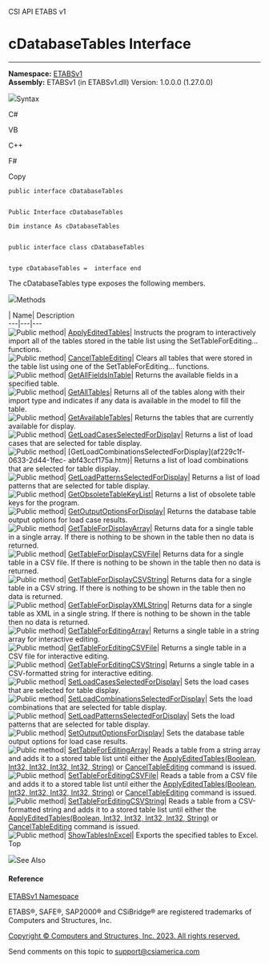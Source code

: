 ﻿

CSI API ETABS v1

# cDatabaseTables Interface  
  
---  
  
**Namespace:** [ETABSv1](2780f1b8-2033-5289-2298-1cdb2a7508d9.htm)  
**Assembly:** ETABSv1 (in ETABSv1.dll) Version: 1.0.0.0 (1.27.0.0)

![](../icons/SectionExpanded.png)Syntax

C#

VB

C++

F#

Copy

    
    
    public interface cDatabaseTables
    
    
    Public Interface cDatabaseTables
    
    Dim instance As cDatabaseTables
    
    
    public interface class cDatabaseTables
    
    
    type cDatabaseTables =  interface end

The cDatabaseTables type exposes the following members.

![](../icons/SectionExpanded.png)Methods

| Name| Description  
---|---|---  
![Public method](../icons/pubmethod.gif)|
[ApplyEditedTables](bbc84bd9-e864-c3e9-642c-2f2bda4e066c.htm)|  Instructs the
program to interactively import all of the tables stored in the table list
using the SetTableForEditing... functions.  
![Public method](../icons/pubmethod.gif)|
[CancelTableEditing](f089af89-af1f-b462-307a-85c3266ef11a.htm)|  Clears all
tables that were stored in the table list using one of the
SetTableForEditing... functions.  
![Public method](../icons/pubmethod.gif)|
[GetAllFieldsInTable](f1d1c64c-4cde-100b-98ca-38ac59687b06.htm)|  Returns the
available fields in a specified table.  
![Public method](../icons/pubmethod.gif)|
[GetAllTables](adce211f-75ba-0d96-ff2f-540e73d4a4af.htm)|  Returns all of the
tables along with their import type and indicates if any data is available in
the model to fill the table.  
![Public method](../icons/pubmethod.gif)|
[GetAvailableTables](06be9356-26a5-d81b-7ddc-d758bbc000cc.htm)|  Returns the
tables that are currently available for display.  
![Public method](../icons/pubmethod.gif)|
[GetLoadCasesSelectedForDisplay](f7692bad-d964-98fd-8ebc-9c14084421cd.htm)|
Returns a list of load cases that are selected for table display.  
![Public method](../icons/pubmethod.gif)|
[GetLoadCombinationsSelectedForDisplay](af229c1f-0633-2d44-1fec-
abf43ccf175a.htm)|  Returns a list of load combinations that are selected for
table display.  
![Public method](../icons/pubmethod.gif)|
[GetLoadPatternsSelectedForDisplay](67223617-1701-f46c-8e40-ecb92158cd18.htm)|
Returns a list of load patterns that are selected for table display.  
![Public method](../icons/pubmethod.gif)|
[GetObsoleteTableKeyList](adf7e17c-13d0-e5a9-b1bb-c0ed3a57553d.htm)|  Returns
a list of obsolete table keys for the program.  
![Public method](../icons/pubmethod.gif)|
[GetOutputOptionsForDisplay](e9f486af-b61d-8349-eff7-959fff9ca681.htm)|
Returns the database table output options for load case results.  
![Public method](../icons/pubmethod.gif)|
[GetTableForDisplayArray](3dc2fc02-1288-7ae6-0557-d31560533e96.htm)|  Returns
data for a single table in a single array. If there is nothing to be shown in
the table then no data is returned.  
![Public method](../icons/pubmethod.gif)|
[GetTableForDisplayCSVFile](3ffd7174-be56-d9cc-7802-781240f0581b.htm)|
Returns data for a single table in a CSV file. If there is nothing to be shown
in the table then no data is returned.  
![Public method](../icons/pubmethod.gif)|
[GetTableForDisplayCSVString](ecc13740-0e61-a1df-5972-dbac8d0d8b42.htm)|
Returns data for a single table in a CSV string. If there is nothing to be
shown in the table then no data is returned.  
![Public method](../icons/pubmethod.gif)|
[GetTableForDisplayXMLString](db234812-79f0-ad61-998b-1719a2ce6481.htm)|
Returns data for a single table as XML in a single string. If there is nothing
to be shown in the table then no data is returned.  
![Public method](../icons/pubmethod.gif)|
[GetTableForEditingArray](c1f8b914-5d10-7ff2-f7c1-ed1660352f9e.htm)|  Returns
a single table in a string array for interactive editing.  
![Public method](../icons/pubmethod.gif)|
[GetTableForEditingCSVFile](e2d75320-d81f-63c8-c3c5-3bd80610dd01.htm)|
Returns a single table in a CSV file for interactive editing.  
![Public method](../icons/pubmethod.gif)|
[GetTableForEditingCSVString](550e2b5c-3f95-b720-f246-5822dcacfdad.htm)|
Returns a single table in a CSV-formatted string for interactive editing.  
![Public method](../icons/pubmethod.gif)|
[SetLoadCasesSelectedForDisplay](062231e1-8912-72b3-b1e0-2de541c62ae2.htm)|
Sets the load cases that are selected for table display.  
![Public method](../icons/pubmethod.gif)|
[SetLoadCombinationsSelectedForDisplay](6ffb2ede-8fb3-0de6-d16c-8dfc5ac313f3.htm)|
Sets the load combinations that are selected for table display.  
![Public method](../icons/pubmethod.gif)|
[SetLoadPatternsSelectedForDisplay](44a55385-226c-7c47-0ebe-b5dce305dc0f.htm)|
Sets the load patterns that are selected for table display.  
![Public method](../icons/pubmethod.gif)|
[SetOutputOptionsForDisplay](200f3ea7-25af-e99c-f8e3-5a0eaa86d9a0.htm)|  Sets
the database table output options for load case results.  
![Public method](../icons/pubmethod.gif)|
[SetTableForEditingArray](2aeebf38-5ff8-2de2-9f23-3ca4cb8ca7cd.htm)|  Reads a
table from a string array and adds it to a stored table list until either the
[ApplyEditedTables(Boolean, Int32, Int32, Int32, Int32,
String)](bbc84bd9-e864-c3e9-642c-2f2bda4e066c.htm) or
[CancelTableEditing](f089af89-af1f-b462-307a-85c3266ef11a.htm) command is
issued.  
![Public method](../icons/pubmethod.gif)|
[SetTableForEditingCSVFile](4f837c4e-597c-3d54-f923-94b42033eab5.htm)|  Reads
a table from a CSV file and adds it to a stored table list until either the
[ApplyEditedTables(Boolean, Int32, Int32, Int32, Int32,
String)](bbc84bd9-e864-c3e9-642c-2f2bda4e066c.htm) or
[CancelTableEditing](f089af89-af1f-b462-307a-85c3266ef11a.htm) command is
issued.  
![Public method](../icons/pubmethod.gif)|
[SetTableForEditingCSVString](b80a5e9d-dc19-72af-766f-5b4f14d59577.htm)|
Reads a table from a CSV-formatted string and adds it to a stored table list
until either the [ApplyEditedTables(Boolean, Int32, Int32, Int32, Int32,
String)](bbc84bd9-e864-c3e9-642c-2f2bda4e066c.htm) or
[CancelTableEditing](f089af89-af1f-b462-307a-85c3266ef11a.htm) command is
issued.  
![Public method](../icons/pubmethod.gif)|
[ShowTablesInExcel](a240d8bb-e778-1fea-ca53-8938ec0fa4a6.htm)|  Exports the
specified tables to Excel.  
Top

![](../icons/SectionExpanded.png)See Also

#### Reference

[ETABSv1 Namespace](2780f1b8-2033-5289-2298-1cdb2a7508d9.htm)

ETABS®, SAFE®, SAP2000® and CSiBridge® are registered trademarks of Computers
and Structures, Inc.  

[Copyright © Computers and Structures, Inc. 2023. All rights
reserved.](http://www.csiamerica.com)

Send comments on this topic to
[support@csiamerica.com](mailto:support%40csiamerica.com?Subject=CSI%20API%20ETABS%20v1)

